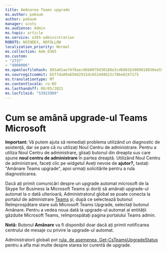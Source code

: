 ```yaml
---
title: Amânarea Teams upgrade
ms.author: pebaum
author: pebaum
manager: scotv
ms.audience: Admin
ms.topic: article
ms.service: o365-administration
ROBOTS: NOINDEX, NOFOLLOW
localization_priority: Normal
ms.collection: Adm_O365
ms.custom:
- "2737"
- "4000006"
ms.openlocfilehash: 893a01ae74f8aec9bb0079430188e3cd6881b3009818830ea5572cfa41cdf71f
ms.sourcegitcommit: b5f7da89a650d2915dc652449623c78be6247175
ms.translationtype: MT
ms.contentlocale: ro-RO
ms.lasthandoff: 08/05/2021
ms.locfileid: "53923989"
---
```

# <a name="how-to-postpone-the-microsoft-driven-teams-upgrade"></a>Cum se amână upgrade-ul Teams Microsoft

**Important:** Vă putem ajuta să remediați problema utilizând un diagnostic de asistență, dar se pare că nu utilizați Noul Centru de administrare. Pentru a utiliza Noul Centru de administrare, glisați butonul din dreapta sus care spune **noul centru de administrare** în partea dreaptă. Utilizând Noul Centru de administrare, faceți clic pe widgetul Aveți nevoie de **ajutor?,** tastați "Amânare Teams upgrade", apoi urmați solicitările pentru a rula diagnosticarea.

Dacă ați primit comunicări despre un upgrade automat microsoft de la Skype for Business la Microsoft Teams și doriți să amânați upgrade-ul automat la o dată ulterioară, Administratorul global  se poate conecta la portalul de  administrare [Teams](https://admin.teams.microsoft.com/dashboard) și, după ce selectează butonul Reîmprospătare stare sub Microsoft Teams Upgrade, selectați butonul Amânare. Pentru a vedea noua dată la upgrade-ul automat al entității găzduite Microsoft Teams, reîmprospătați pagina portalului Teams admin.

**Notă:** Butonul **Amânare** va fi disponibil doar dacă ați primit notificarea centrului de mesaje cu privire la upgrade-ul automat. 

Administratorii globali pot [rula, de asemenea, Get-CsTeamsUpgradeStatus](https://docs.microsoft.com/powershell/module/skype/get-csteamsupgradestatus?view=skype-ps) pentru a afla mai multe despre starea lor curentă de upgrade.
